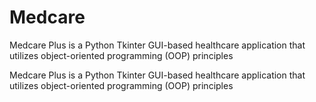 # Medcare
 Medcare Plus is a Python Tkinter GUI-based healthcare application that utilizes object-oriented programming (OOP) principles

Medcare Plus is a Python Tkinter GUI-based healthcare application that utilizes object-oriented programming (OOP) principles
